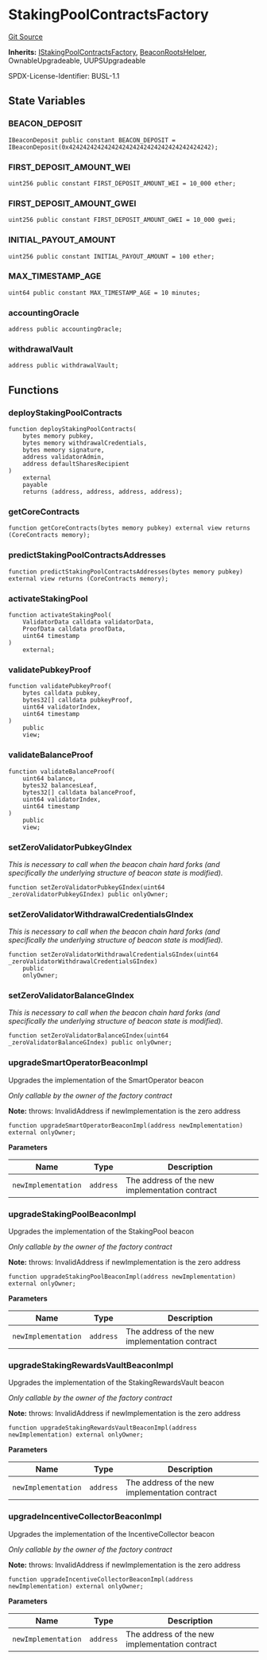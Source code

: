 # StakingPoolContractsFactory

[Git Source](https://github.com/berachain/contracts-staking-pools/blob/b7f6d4823d9636f498243ce334a1458550330535/src/StakingPoolContractsFactory.sol)

**Inherits:**
[IStakingPoolContractsFactory](/src/interfaces/IStakingPoolContractsFactory.sol/interface.IStakingPoolContractsFactory.md), [BeaconRootsHelper](/src/helpers/BeaconRootsHelper.sol/abstract.BeaconRootsHelper.md), OwnableUpgradeable, UUPSUpgradeable

SPDX-License-Identifier: BUSL-1.1

## State Variables

### BEACON_DEPOSIT

```solidity
IBeaconDeposit public constant BEACON_DEPOSIT = IBeaconDeposit(0x4242424242424242424242424242424242424242);
```

### FIRST_DEPOSIT_AMOUNT_WEI

```solidity
uint256 public constant FIRST_DEPOSIT_AMOUNT_WEI = 10_000 ether;
```

### FIRST_DEPOSIT_AMOUNT_GWEI

```solidity
uint256 public constant FIRST_DEPOSIT_AMOUNT_GWEI = 10_000 gwei;
```

### INITIAL_PAYOUT_AMOUNT

```solidity
uint256 public constant INITIAL_PAYOUT_AMOUNT = 100 ether;
```

### MAX_TIMESTAMP_AGE

```solidity
uint64 public constant MAX_TIMESTAMP_AGE = 10 minutes;
```

### accountingOracle

```solidity
address public accountingOracle;
```

### withdrawalVault

```solidity
address public withdrawalVault;
```

## Functions

### deployStakingPoolContracts

```solidity
function deployStakingPoolContracts(
    bytes memory pubkey,
    bytes memory withdrawalCredentials,
    bytes memory signature,
    address validatorAdmin,
    address defaultSharesRecipient
)
    external
    payable
    returns (address, address, address, address);
```

### getCoreContracts

```solidity
function getCoreContracts(bytes memory pubkey) external view returns (CoreContracts memory);
```

### predictStakingPoolContractsAddresses

```solidity
function predictStakingPoolContractsAddresses(bytes memory pubkey) external view returns (CoreContracts memory);
```

### activateStakingPool

```solidity
function activateStakingPool(
    ValidatorData calldata validatorData,
    ProofData calldata proofData,
    uint64 timestamp
)
    external;
```

### validatePubkeyProof

```solidity
function validatePubkeyProof(
    bytes calldata pubkey,
    bytes32[] calldata pubkeyProof,
    uint64 validatorIndex,
    uint64 timestamp
)
    public
    view;
```

### validateBalanceProof

```solidity
function validateBalanceProof(
    uint64 balance,
    bytes32 balancesLeaf,
    bytes32[] calldata balanceProof,
    uint64 validatorIndex,
    uint64 timestamp
)
    public
    view;
```

### setZeroValidatorPubkeyGIndex

_This is necessary to call when the beacon chain hard forks (and specifically the underlying structure of
beacon state is modified)._

```solidity
function setZeroValidatorPubkeyGIndex(uint64 _zeroValidatorPubkeyGIndex) public onlyOwner;
```

### setZeroValidatorWithdrawalCredentialsGIndex

_This is necessary to call when the beacon chain hard forks (and specifically the underlying structure of
beacon state is modified)._

```solidity
function setZeroValidatorWithdrawalCredentialsGIndex(uint64 _zeroValidatorWithdrawalCredentialsGIndex)
    public
    onlyOwner;
```

### setZeroValidatorBalanceGIndex

_This is necessary to call when the beacon chain hard forks (and specifically the underlying structure of
beacon state is modified)._

```solidity
function setZeroValidatorBalanceGIndex(uint64 _zeroValidatorBalanceGIndex) public onlyOwner;
```

### upgradeSmartOperatorBeaconImpl

Upgrades the implementation of the SmartOperator beacon

_Only callable by the owner of the factory contract_

**Note:**
throws: InvalidAddress if newImplementation is the zero address

```solidity
function upgradeSmartOperatorBeaconImpl(address newImplementation) external onlyOwner;
```

**Parameters**

| Name                | Type      | Description                                    |
| ------------------- | --------- | ---------------------------------------------- |
| `newImplementation` | `address` | The address of the new implementation contract |

### upgradeStakingPoolBeaconImpl

Upgrades the implementation of the StakingPool beacon

_Only callable by the owner of the factory contract_

**Note:**
throws: InvalidAddress if newImplementation is the zero address

```solidity
function upgradeStakingPoolBeaconImpl(address newImplementation) external onlyOwner;
```

**Parameters**

| Name                | Type      | Description                                    |
| ------------------- | --------- | ---------------------------------------------- |
| `newImplementation` | `address` | The address of the new implementation contract |

### upgradeStakingRewardsVaultBeaconImpl

Upgrades the implementation of the StakingRewardsVault beacon

_Only callable by the owner of the factory contract_

**Note:**
throws: InvalidAddress if newImplementation is the zero address

```solidity
function upgradeStakingRewardsVaultBeaconImpl(address newImplementation) external onlyOwner;
```

**Parameters**

| Name                | Type      | Description                                    |
| ------------------- | --------- | ---------------------------------------------- |
| `newImplementation` | `address` | The address of the new implementation contract |

### upgradeIncentiveCollectorBeaconImpl

Upgrades the implementation of the IncentiveCollector beacon

_Only callable by the owner of the factory contract_

**Note:**
throws: InvalidAddress if newImplementation is the zero address

```solidity
function upgradeIncentiveCollectorBeaconImpl(address newImplementation) external onlyOwner;
```

**Parameters**

| Name                | Type      | Description                                    |
| ------------------- | --------- | ---------------------------------------------- |
| `newImplementation` | `address` | The address of the new implementation contract |
